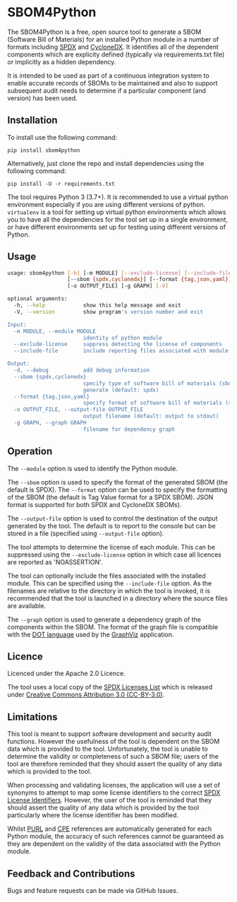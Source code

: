 # SBOM4Python

The SBOM4Python is a free, open source tool to generate a
SBOM (Software Bill of Materials) for an installed Python module in a number of formats including
[SPDX](https://www.spdx.org) and [CycloneDX](https://www.cyclonedx.org).
It identifies all of the dependent components which are
explicity defined (typically via requirements.txt file) or implicitly as a
hidden dependency.

It is intended to be used as part of a continuous integration system to enable accurate records of SBOMs to be maintained
and also to support subsequent audit needs to determine if a particular component (and version) has been used.

## Installation

To install use the following command:

`pip install sbom4python`

Alternatively, just clone the repo and install dependencies using the following command:

`pip install -U -r requirements.txt`

The tool requires Python 3 (3.7+). It is recommended to use a virtual python environment especially
if you are using different versions of python. `virtualenv` is a tool for setting up virtual python environments which
allows you to have all the dependencies for the tool set up in a single environment, or have different environments set
up for testing using different versions of Python.

## Usage

```bash
usage: sbom4python [-h] [-m MODULE] [--exclude-license] [--include-file] [-d]
                   [--sbom {spdx,cyclonedx}] [--format {tag,json,yaml}]
                   [-o OUTPUT_FILE] [-g GRAPH] [-V]

optional arguments:
  -h, --help            show this help message and exit
  -V, --version         show program's version number and exit

Input:
  -m MODULE, --module MODULE
                        identity of python module
  --exclude-license     suppress detecting the license of components
  --include-file        include reporting files associated with module

Output:
  -d, --debug           add debug information
  --sbom {spdx,cyclonedx}
                        specify type of software bill of materials (sbom) to
                        generate (default: spdx)
  --format {tag,json,yaml}
                        specify format of software bill of materials (sbom) (default: tag)
  -o OUTPUT_FILE, --output-file OUTPUT_FILE
                        output filename (default: output to stdout)
  -g GRAPH, --graph GRAPH
                        filename for dependency graph
```
						
## Operation

The `--module` option is used to identify the Python module.

The `--sbom` option is used to specify the format of the generated SBOM (the default is SPDX). The `--format` option
can be used to specify the formatting of the SBOM (the default is Tag Value format for a SPDX SBOM). JSON format is supported for both
SPDX and CycloneDX SBOMs).

The `--output-file` option is used to control the destination of the output generated by the tool. The
default is to report to the console but can be stored in a file (specified using `--output-file` option).

The tool attempts to determine the license of each module. This can be suppressed using the `--exclude-license` option in
which case all licences are reported as 'NOASSERTION'.

The tool can optionally include the files associated with the installed module. This can be specified using the `--include-file` option. As the filenames are
relative to the directory in which the tool is invoked, it is recommended that the tool is launched in a directory where the source files are available.

The `--graph` option is used to generate a dependency graph of the components within the SBOM. The format of the graph
file is compatible with the [DOT language](https://graphviz.org/doc/info/lang.html) used by the
[GraphViz](https://graphviz.org/) application.

## Licence

Licenced under the Apache 2.0 Licence.

The tool uses a local copy of the [SPDX Licenses List](https://github.com/spdx/license-list-data) which is released under
[Creative Commons Attribution 3.0 (CC-BY-3.0)](http://creativecommons.org/licenses/by/3.0/).

## Limitations

This tool is meant to support software development and security audit functions. However the usefulness of the tool is dependent on the SBOM data
which is provided to the tool. Unfortunately, the tool is unable to determine the validity or completeness of such a SBOM file; users of the tool
are therefore reminded that they should assert the quality of any data which is provided to the tool.

When processing and validating licenses, the application will use a set of synonyms to attempt to map some license identifiers to the correct [SPDX License Identifiers](https://spdx.org/licenses/). However, the
user of the tool is reminded that they should assert the quality of any data which is provided by the tool particularly where the license identifier has been modified.

Whilst [PURL](https://github.com/package-url/purl-spec) and [CPE](https://nvd.nist.gov/products/cpe) references are automatically generated for each Python module, the accuracy
of such references cannot be guaranteed as they are dependent on the validity of the data associated with the Python module.

## Feedback and Contributions

Bugs and feature requests can be made via GitHub Issues.
